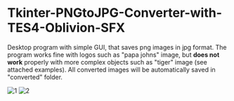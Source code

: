 # Tkinter-PNGtoJPG-Converter-with-TES4-Oblivion-SFX
Desktop program with simple GUI, that saves png images in jpg format. The program works fine with logos such as "papa johns" image, but **does not work** properly with more complex objects such as "tiger" image (see attached examples). All converted images will be automatically saved in "converted" folder.

![1](https://github.com/user-attachments/assets/d2320ed5-c63c-4fbd-a066-a85c2330315d)     ![2](https://github.com/user-attachments/assets/2bd7bd52-3bbf-4fb2-ab7d-7268e93ef2dc)

